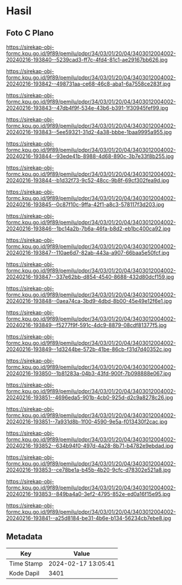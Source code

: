 # Hasil

## Foto C Plano

https://sirekap-obj-formc.kpu.go.id/9f89/pemilu/pdpr/34/03/01/20/04/3403012004002-20240216-193840--5239cad3-ff7c-4fd4-81c1-ae29167bb626.jpg

https://sirekap-obj-formc.kpu.go.id/9f89/pemilu/pdpr/34/03/01/20/04/3403012004002-20240216-193842--498731aa-ce68-46c8-aba1-6a7558ce283f.jpg

https://sirekap-obj-formc.kpu.go.id/9f89/pemilu/pdpr/34/03/01/20/04/3403012004002-20240216-193843--47db4f9f-534e-43b6-b391-1f30945fef99.jpg

https://sirekap-obj-formc.kpu.go.id/9f89/pemilu/pdpr/34/03/01/20/04/3403012004002-20240216-193843--5ee59321-31d2-4a38-bbbe-1baa9995a955.jpg

https://sirekap-obj-formc.kpu.go.id/9f89/pemilu/pdpr/34/03/01/20/04/3403012004002-20240216-193844--93ede41b-8988-4d68-890c-3b7e33f8b255.jpg

https://sirekap-obj-formc.kpu.go.id/9f89/pemilu/pdpr/34/03/01/20/04/3403012004002-20240216-193844--b1d32f73-9c52-48cc-9b8f-69cf302fea9d.jpg

https://sirekap-obj-formc.kpu.go.id/9f89/pemilu/pdpr/34/03/01/20/04/3403012004002-20240216-193845--0c87f10c-9ffa-42f1-a8c3-578117f3d203.jpg

https://sirekap-obj-formc.kpu.go.id/9f89/pemilu/pdpr/34/03/01/20/04/3403012004002-20240216-193846--1bc14a2b-7b6a-46fa-b8d2-eb1bc400ca92.jpg

https://sirekap-obj-formc.kpu.go.id/9f89/pemilu/pdpr/34/03/01/20/04/3403012004002-20240216-193847--110ae6d7-82ab-443a-a907-66baa5e50fcf.jpg

https://sirekap-obj-formc.kpu.go.id/9f89/pemilu/pdpr/34/03/01/20/04/3403012004002-20240216-193847--337e62bb-d854-4540-8688-432d80dcf159.jpg

https://sirekap-obj-formc.kpu.go.id/9f89/pemilu/pdpr/34/03/01/20/04/3403012004002-20240216-193848--0aea74ca-3bd9-4dbd-8b00-45e49e12f6e1.jpg

https://sirekap-obj-formc.kpu.go.id/9f89/pemilu/pdpr/34/03/01/20/04/3403012004002-20240216-193849--f5277f9f-591c-4dc9-8879-08cdf81377f5.jpg

https://sirekap-obj-formc.kpu.go.id/9f89/pemilu/pdpr/34/03/01/20/04/3403012004002-20240216-193849--1d3244be-572b-41be-86cb-f31d7d40352c.jpg

https://sirekap-obj-formc.kpu.go.id/9f89/pemilu/pdpr/34/03/01/20/04/3403012004002-20240216-193850--1b81283a-04b3-43fd-900f-7b098888e067.jpg

https://sirekap-obj-formc.kpu.go.id/9f89/pemilu/pdpr/34/03/01/20/04/3403012004002-20240216-193851--4696eda5-901b-4cb0-925d-d2c9a8278c26.jpg

https://sirekap-obj-formc.kpu.go.id/9f89/pemilu/pdpr/34/03/01/20/04/3403012004002-20240216-193851--7a931d8b-1f00-4590-9e5a-f013430f2cac.jpg

https://sirekap-obj-formc.kpu.go.id/9f89/pemilu/pdpr/34/03/01/20/04/3403012004002-20240216-193852--634b94f0-497d-4a28-8b71-b4782e9ebdad.jpg

https://sirekap-obj-formc.kpu.go.id/9f89/pemilu/pdpr/34/03/01/20/04/3403012004002-20240216-193853--ce78be1a-b45b-4b20-9cfc-d78302e521a8.jpg

https://sirekap-obj-formc.kpu.go.id/9f89/pemilu/pdpr/34/03/01/20/04/3403012004002-20240216-193853--849ba4a0-3ef2-4795-852e-ed0a16f15e95.jpg

https://sirekap-obj-formc.kpu.go.id/9f89/pemilu/pdpr/34/03/01/20/04/3403012004002-20240216-193841--a25d8184-be31-4b6e-b134-56234cb7ebe8.jpg


## Metadata

| Key        | Value               |
| ---------- | ------------------- |
| Time Stamp | 2024-02-17 13:05:41 |
| Kode Dapil | 3401                |



